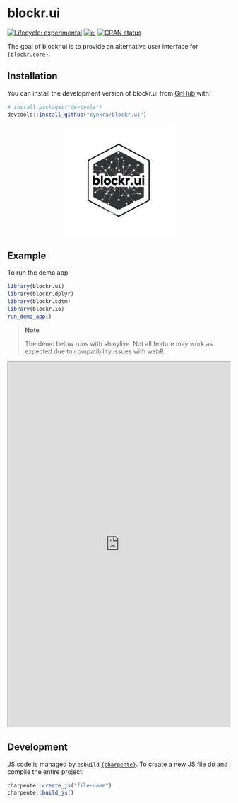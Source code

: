 # blockr.ui


<!-- index.md is generated from index.Rmd. Please edit that file -->
<!-- badges: start -->

[![Lifecycle:
experimental](https://img.shields.io/badge/lifecycle-experimental-orange.svg)](https://lifecycle.r-lib.org/articles/stages.html#experimental)
[![ci](https://github.com/cynkra/blockr.ui/actions/workflows/ci.yml/badge.svg)](https://github.com/cynkra/blockr.ui/actions/workflows/ci.yml)
[![CRAN
status](https://www.r-pkg.org/badges/version/blockr.ui)](https://CRAN.R-project.org/package=blockr.ui)
<!-- badges: end -->

The goal of blockr.ui is to provide an alternative user interface for
[`{blockr.core}`](https://cynkra.github.io/blockr.core/).

## Installation

You can install the development version of blockr.ui from
[GitHub](https://github.com/) with:

``` r
# install.packages("devtools")
devtools::install_github("cynkra/blockr.ui")
```

<p style="text-align: center;">
<img src="./man/figures/hex.png" style="width:50.0%" />
</p>

## Example

To run the demo app:

``` r
library(blockr.ui)
library(blockr.dplyr)
library(blockr.sdtm)
library(blockr.io)
run_demo_app()
```

> **Note**
>
> The demo below runs with shinylive. Not all feature may work as
> expected due to compatibility issues with webR.

<iframe class="border border-5 rounded shadow-lg" src="https://shinylive.io/r/app/#h=0&amp;code=NobwRAdghgtgpmAXGKAHVA6ASmANGAYwHsIAXOMpMAdzgCMAnRRASwgGdSoAbbgCgA6YOtyIEA1gwwBXFkNwACBnFRF2CgLwKhAC1KlU7RAHpjBAJ4RJUDAHMWpHdLoYWRYyLGSMtOlmNCAJQCEL5MrBxcvILCohJSACao3OYM8koqapraYHoGRqYWVgw29o7Oru6e8T70-kEhYcxsnDz8QtXe7AmkMOnKqupauvqGJmaW1nYOTi5uHnHevvVgwaH04S1R7bFeUm79mUM5eWOFkyXT5XNVi1LLAash3CyMUAzmfJ1Ssmsvbx8vncMEkUgw-q8SoDvhhur0IQDPjC3GsGNIIAB9BJwGBEDFoVB8QJgAC+AF0gA" style="zoom: 0.75;" width="100%" height="1100px"></iframe>

## Development

JS code is managed by `esbuild`
[`{charpente}`](https://github.com/RinteRface/charpente?tab=readme-ov-file#using-esbuild-and-mocha).
To create a new JS file do and compile the entire project:

``` r
charpente::create_js("file-name")
charpente::build_js()
```
